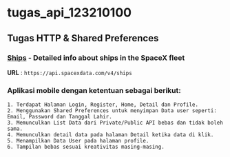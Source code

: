 # tugas_api_123210100

## Tugas HTTP & Shared Preferences

### [Ships](https://github.com/r-spacex/SpaceX-API/blob/master/docs/ships/v4/all.md) - Detailed info about ships in the SpaceX fleet

**URL** : `https://api.spacexdata.com/v4/ships`

### Aplikasi mobile dengan ketentuan sebagai berikut:
    1. Terdapat Halaman Login, Register, Home, Detail dan Profile.
    2. Menggunakan Shared Preferences untuk menyimpan Data user seperti: Email, Password dan Tanggal Lahir.
    3. Memunculkan List Data dari Private/Public API bebas dan tidak boleh sama.
    4. Memunculkan detail data pada halaman Detail ketika data di klik.
    5. Menampilkan Data User pada halaman profile.
    6. Tampilan bebas sesuai kreativitas masing-masing.